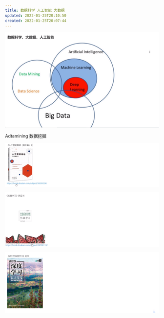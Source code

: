 ```yaml
---
title: 数据科学 人工智能 大数据
updated: 2022-01-25T20:10:50
created: 2022-01-25T20:07:44
---
```


![image1](assets/9b3a3143815841f5b3878458f020af5c.png)

Adtamining 数据挖掘

![image2](assets/9e228a04e0a9496a9f2ae528bcf6c11e.png)

![image3](assets/a4ebdf0b33dc4fcdad99db2e7142f3f0.png)

![image4](assets/cb4b6ac231194fd68af80f79586efbe8.png)

